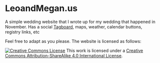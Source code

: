 LeoandMegan.us
===========

A simple wedding website that I wrote up for my wedding that happened in November. Has a social [Tagboard](https://tagboard.com/leoandmegan/183615), maps, weather, calendar buttons, registry links, etc

Feel free to adapt as you please. The website is licensed as follows:

[![Creative Commons License](https://i.creativecommons.org/l/by-sa/4.0/88x31.png)](http://creativecommons.org/licenses/by-sa/4.0/)
This work is licensed under a [Creative Commons Attribution-ShareAlike 4.0 International License](http://creativecommons.org/licenses/by-sa/4.0/).
